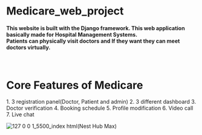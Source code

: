 # Medicare_web_project
<h4>This website is built with the Django framework. This web application basically made for Hospital Management Systems.<br> Patients can physically visit doctors and If they want they can meet doctors virtually.</h4>
<br>
<h1>Core Features of Medicare</h1>
1. 3 registration panel(Doctor, Patient and admin)
2. 3 different dashboard
3. Doctor verification
4. Booking schedule
5. Profile modification
6. Video call
7. Live chat

![127 0 0 1_5500_index html(Nest Hub Max)](https://github.com/Amritto01bb/Medicare_web_project/assets/96563062/11bad556-3678-457e-b0d0-431180b6e30a)
